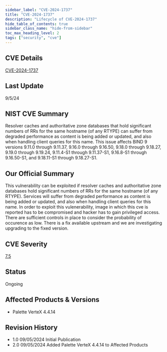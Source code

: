 ```yaml
---
sidebar_label: "CVE-2024-1737"
title: "CVE-2024-1737"
description: "Lifecycle of CVE-2024-1737"
hide_table_of_contents: true
sidebar_class_name: "hide-from-sidebar"
toc_max_heading_level: 2
tags: ["security", "cve"]
---
```


## CVE Details

[CVE-2024-1737](https://nvd.nist.gov/vuln/detail/CVE-2024-1737)

## Last Update

9/5/24

## NIST CVE Summary

Resolver caches and authoritative zone databases that hold significant numbers of RRs for the same hostname (of any
RTYPE) can suffer from degraded performance as content is being added or updated, and also when handling client queries
for this name. This issue affects BIND 9 versions 9.11.0 through 9.11.37, 9.16.0 through 9.16.50, 9.18.0 through
9.18.27, 9.19.0 through 9.19.24, 9.11.4-S1 through 9.11.37-S1, 9.16.8-S1 through 9.16.50-S1, and 9.18.11-S1 through
9.18.27-S1.

## Our Official Summary

This vulnerability can be exploited if resolver caches and authoritative zone databases hold significant numbers of RRs
for the same hostname (of any RTYPE). Services will suffer from degraded performance as content is being added or
updated, and also when handling client queries for this name. In order to exploit this vulenerability, image in which
this cve is reported has to be compromised and hacker has to gain privileged access. There are sufficient controls in
place to consider the probability of occurence as low. There is a fix available upstream and we are investigating
upgrading to the fixed version.

## CVE Severity

[7.5](https://nvd.nist.gov/vuln/detail/CVE-2024-1737)

## Status

Ongoing

## Affected Products & Versions

- Palette VerteX 4.4.14

## Revision History

- 1.0 09/05/2024 Initial Publication
- 2.0 09/05/2024 Added Palette VerteX 4.4.14 to Affected Products
